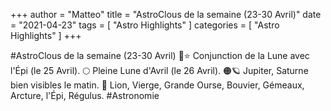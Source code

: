 +++
author = "Matteo"
title = "AstroClous de la semaine (23-30 Avril)"
date = "2021-04-23"
tags = [
    "Astro Highlights"
]
categories = [
    "Astro Highlights"
]
+++


#AstroClous de la semaine (23-30 Avril)
🌙⭐ Conjunction de la Lune avec l'Épi (le 25 Avril).
🌕 Pleine Lune d'Avril (le 26 Avril).
🟠🪐 Jupiter, Saturne bien visibles le matin.
🌟 Lion, Vierge, Grande Ourse, Bouvier, Gémeaux, Arcture, l'Épi, Régulus. 
#Astronomie 